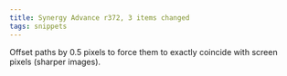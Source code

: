 ```yaml
---
title: Synergy Advance r372, 3 items changed
tags: snippets
---
```


Offset paths by 0.5 pixels to force them to exactly coincide with screen pixels (sharper images).
